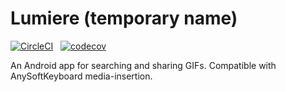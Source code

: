 # Lumiere (temporary name)

[![CircleCI](https://circleci.com/gh/menny/lumiere/tree/master.svg?style=svg)](https://circleci.com/gh/menny/lumiere/tree/master)
&nbsp;&nbsp;[![codecov](https://codecov.io/gh/menny/lumiere/branch/master/graph/badge.svg)](https://codecov.io/gh/menny/lumiere)

An Android app for searching and sharing GIFs. Compatible with AnySoftKeyboard media-insertion.